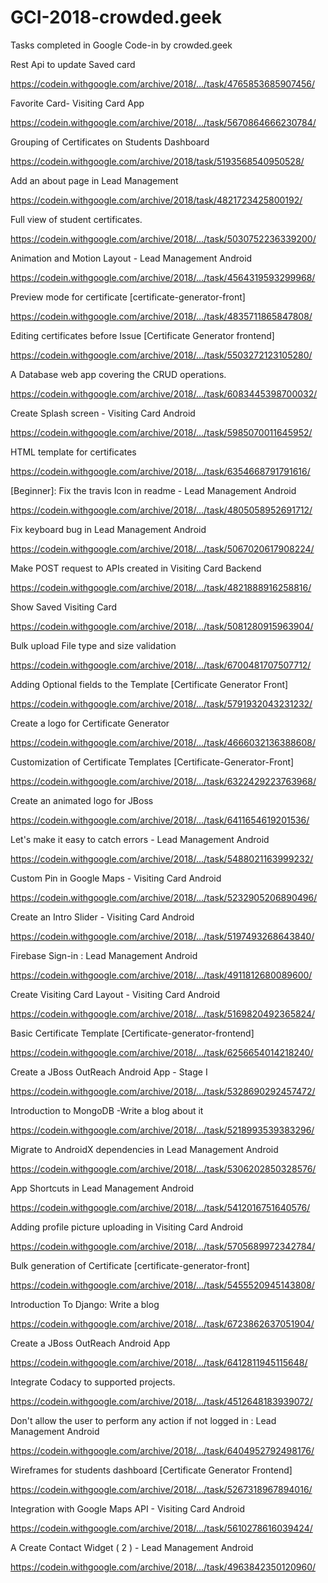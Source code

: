 # GCI-2018-crowded.geek
Tasks completed in Google Code-in by crowded.geek 

Rest Api to update Saved card

https://codein.withgoogle.com/archive/2018/.../task/4765853685907456/

Favorite Card- Visiting Card App

https://codein.withgoogle.com/archive/2018/.../task/5670864666230784/

Grouping of Certificates on Students Dashboard

https://codein.withgoogle.com/archive/2018/task/5193568540950528/

Add an about page in Lead Management

https://codein.withgoogle.com/archive/2018/task/4821723425800192/

Full view of student certificates.

https://codein.withgoogle.com/archive/2018/.../task/5030752236339200/

Animation and Motion Layout - Lead Management Android

https://codein.withgoogle.com/archive/2018/.../task/4564319593299968/

Preview mode for certificate [certificate-generator-front]

https://codein.withgoogle.com/archive/2018/.../task/4835711865847808/

Editing certificates before Issue [Certificate Generator frontend]

https://codein.withgoogle.com/archive/2018/.../task/5503272123105280/

A Database web app covering the CRUD operations.

https://codein.withgoogle.com/archive/2018/.../task/6083445398700032/

Create Splash screen - Visiting Card Android

https://codein.withgoogle.com/archive/2018/.../task/5985070011645952/

HTML template for certificates

https://codein.withgoogle.com/archive/2018/.../task/6354668791791616/

[Beginner]: Fix the travis Icon in readme - Lead Management Android

https://codein.withgoogle.com/archive/2018/.../task/4805058952691712/

Fix keyboard bug in Lead Management Android

https://codein.withgoogle.com/archive/2018/.../task/5067020617908224/

Make POST request to APIs created in Visiting Card Backend

https://codein.withgoogle.com/archive/2018/.../task/4821888916258816/

Show Saved Visiting Card

https://codein.withgoogle.com/archive/2018/.../task/5081280915963904/

Bulk upload File type and size validation

https://codein.withgoogle.com/archive/2018/.../task/6700481707507712/

Adding Optional fields to the Template [Certificate Generator Front]

https://codein.withgoogle.com/archive/2018/.../task/5791932043231232/

Create a logo for Certificate Generator

https://codein.withgoogle.com/archive/2018/.../task/4666032136388608/

Customization of Certificate Templates [Certificate-Generator-Front]

https://codein.withgoogle.com/archive/2018/.../task/6322429223763968/

Create an animated logo for JBoss

https://codein.withgoogle.com/archive/2018/.../task/6411654619201536/

Let's make it easy to catch errors - Lead Management Android

https://codein.withgoogle.com/archive/2018/.../task/5488021163999232/

Custom Pin in Google Maps - Visiting Card Android

https://codein.withgoogle.com/archive/2018/.../task/5232905206890496/

Create an Intro Slider - Visiting Card Android

https://codein.withgoogle.com/archive/2018/.../task/5197493268643840/

Firebase Sign-in : Lead Management Android

https://codein.withgoogle.com/archive/2018/.../task/4911812680089600/

Create Visiting Card Layout - Visiting Card Android

https://codein.withgoogle.com/archive/2018/.../task/5169820492365824/

Basic Certificate Template [Certificate-generator-frontend]

https://codein.withgoogle.com/archive/2018/.../task/6256654014218240/

Create a JBoss OutReach Android App - Stage I

https://codein.withgoogle.com/archive/2018/.../task/5328690292457472/

Introduction to MongoDB -Write a blog about it

https://codein.withgoogle.com/archive/2018/.../task/5218993539383296/

Migrate to AndroidX dependencies in Lead Management Android

https://codein.withgoogle.com/archive/2018/.../task/5306202850328576/

App Shortcuts in Lead Management Android

https://codein.withgoogle.com/archive/2018/.../task/5412016751640576/

Adding profile picture uploading in Visiting Card Android

https://codein.withgoogle.com/archive/2018/.../task/5705689972342784/

Bulk generation of Certificate [certificate-generator-front]

https://codein.withgoogle.com/archive/2018/.../task/5455520945143808/

Introduction To Django: Write a blog

https://codein.withgoogle.com/archive/2018/.../task/6723862637051904/

Create a JBoss OutReach Android App

https://codein.withgoogle.com/archive/2018/.../task/6412811945115648/

Integrate Codacy to supported projects.

https://codein.withgoogle.com/archive/2018/.../task/4512648183939072/

Don't allow the user to perform any action if not logged in : Lead Management Android

https://codein.withgoogle.com/archive/2018/.../task/6404952792498176/

Wireframes for students dashboard [Certificate Generator Frontend]

https://codein.withgoogle.com/archive/2018/.../task/5267318967894016/

Integration with Google Maps API - Visiting Card Android

https://codein.withgoogle.com/archive/2018/.../task/5610278616039424/

A Create Contact Widget ( 2 ) - Lead Management Android

https://codein.withgoogle.com/archive/2018/.../task/4963842350120960/
